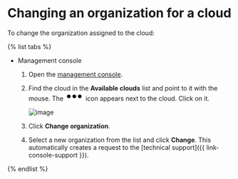 # Changing an organization for a cloud

To change the organization assigned to the cloud:

{% list tabs %}

- Management console

  1. Open the [management console](https://console.cloud.yandex.com).
  1. Find the cloud in the **Available clouds** list and point to it with the mouse. The ![***](../../../_assets/options.svg) icon appears next to the cloud. Click on it.

      ![image](../../../_assets/iam/cloud-actions.png)

  1. Click **Change organization**.
  1. Select a new organization from the list and click **Change**. This automatically creates a request to the [technical support]({{ link-console-support }}).

{% endlist %}

